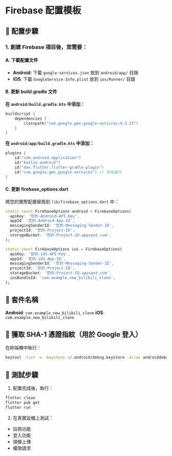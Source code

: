 # Firebase 配置模板

## 🔧 配置步驟

### 1. 創建 Firebase 項目後，您需要：

#### A. 下載配置文件
- **Android**: 下載 `google-services.json` 放到 `android/app/` 目錄
- **iOS**: 下載 `GoogleService-Info.plist` 放到 `ios/Runner/` 目錄

#### B. 更新 build.gradle 文件

**在 `android/build.gradle.kts` 中添加：**
```kotlin
buildscript {
    dependencies {
        classpath("com.google.gms:google-services:4.3.15")
    }
}
```

**在 `android/app/build.gradle.kts` 中添加：**
```kotlin
plugins {
    id("com.android.application")
    id("kotlin-android")
    id("dev.flutter.flutter-gradle-plugin")
    id("com.google.gms.google-services") // 添加這行
}
```

#### C. 更新 firebase_options.dart

將您的實際配置替換到 `lib/firebase_options.dart` 中：

```dart
static const FirebaseOptions android = FirebaseOptions(
  apiKey: '您的-Android-API-Key',
  appId: '您的-Android-App-ID',
  messagingSenderId: '您的-Messaging-Sender-ID',
  projectId: '您的-Project-ID',
  storageBucket: '您的-Project-ID.appspot.com',
);

static const FirebaseOptions ios = FirebaseOptions(
  apiKey: '您的-iOS-API-Key',
  appId: '您的-iOS-App-ID',
  messagingSenderId: '您的-Messaging-Sender-ID',
  projectId: '您的-Project-ID',
  storageBucket: '您的-Project-ID.appspot.com',
  iosBundleId: 'com.example.new_bilibili_clone',
);
```

## 📱 套件名稱

**Android**: `com.example.new_bilibili_clone`
**iOS**: `com.example.new_bilibili_clone`

## 🔑 獲取 SHA-1 憑證指紋（用於 Google 登入）

在終端機中執行：
```bash
keytool -list -v -keystore ~/.android/debug.keystore -alias androiddebugkey -storepass android -keypass android
```

## 🚀 測試步驟

1. 配置完成後，執行：
```bash
flutter clean
flutter pub get
flutter run
```

2. 在真實設備上測試：
- 註冊功能
- 登入功能
- 頭像上傳
- 權限請求
